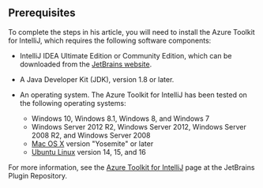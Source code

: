 ## Prerequisites
To complete the steps in his article, you will need to install the Azure Toolkit for IntelliJ, which requires the following software components:

* IntelliJ IDEA Ultimate Edition or Community Edition, which can be downloaded from the [JetBrains website](https://www.jetbrains.com/idea/download/).

* A Java Developer Kit (JDK), version 1.8 or later.

* An operating system. The Azure Toolkit for IntelliJ has been tested on the following operating systems:
  
  * Windows 10, Windows 8.1, Windows 8, and Windows 7
  * Windows Server 2012 R2, Windows Server 2012, Windows Server 2008 R2, and Windows Server 2008
  * [Mac OS X](http://www.apple.com/osx) version "Yosemite" or later
  * [Ubuntu Linux](http://www.ubuntu.com) version 14, 15, and 16

For more information, see the [Azure Toolkit for IntelliJ](https://plugins.jetbrains.com/plugin/8053) page at the JetBrains Plugin Repository.

<!--
> [!IMPORTANT]
> If you are using the Azure Toolkit for Eclipse on Windows, the toolkit requires installing the Azure SDK 2.9.6 or later in order to use the Azure emulator. You have two options for installing the Azure SDK:
> 
> * You can download and install the Azure SDK by using the [Web Platform Installer (WebPI)](http://go.microsoft.com/fwlink/?LinkID=252838).
> * If you do not have the Azure SDK installed when you create your first Azure deployment project, you will be prompted to automatically download install the requisite version of the Azure SDK.
> 
> Note that the Azure SDK is only required on Windows.
> 
> 
-->
